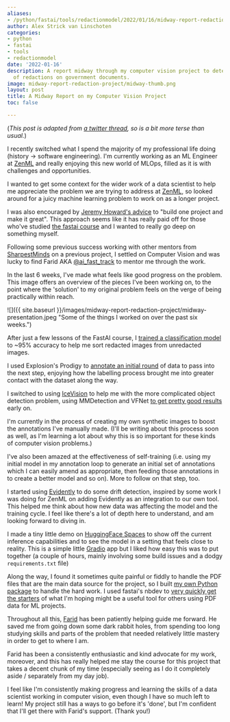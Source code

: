 ```yaml
---
aliases:
- /python/fastai/tools/redactionmodel/2022/01/16/midway-report-redaction-project
author: Alex Strick van Linschoten
categories:
- python
- fastai
- tools
- redactionmodel
date: '2022-01-16'
description: A report midway through my computer vision project to detect the presence
  of redactions on government documents.
image: midway-report-redaction-project/midway-thumb.png
layout: post
title: A Midway Report on my Computer Vision Project
toc: false

---
```


(_This post is adapted from
[a twitter thread](https://twitter.com/strickvl/status/1482645800656281604), so
is a bit more terse than usual._)

I recently switched what I spend the majority of my professional life doing
(history -> software engineering). I'm currently working as an ML Engineer at
[ZenML](https://github.com/zenml-io/zenml) and really enjoying this new world of
MLOps, filled as it is with challenges and opportunities.

I wanted to get some context for the wider work of a data scientist to help me
appreciate the problem we are trying to address at
[ZenML](https://github.com/zenml-io/zenml), so looked around for a juicy machine
learning problem to work on as a longer project.

I was also encouraged by
[Jeremy Howard's advice](https://www.alexstrick.com/blog/fastai-lesson-zero) to
"build one project and make it great". This approach seems like it has really
paid off for those who've studied [the fastai course](https://course.fast.ai)
and I wanted to really go deep on something myself.

Following some previous success working with other mentors from
[SharpestMinds](https://www.sharpestminds.com) on a previous project, I settled
on Computer Vision and was lucky to find Farid AKA
[@ai_fast_track](https://twitter.com/ai_fast_track) to mentor me through the
work.

In the last 6 weeks, I've made what feels like good progress on the problem.
This image offers an overview of the pieces I've been working on, to the point
where the 'solution' to my original problem feels on the verge of being
practically within reach.

![]({{ site.baseurl
}}/images/midway-report-redaction-project/midway-presentation.jpeg "Some of the things
I worked on over the past six weeks.")

After just a few lessons of the FastAI course, I
[trained a classification model](https://mlops.systems/fastai/redactionmodel/computervision/datalabelling/2021/09/06/redaction-classification-chapter-2.html)
to ~95% accuracy to help me sort redacted images from unredacted images.

I used Explosion's Prodigy to
[annotate an initial round](https://mlops.systems/redactionmodel/computervision/datalabelling/2021/11/29/prodigy-object-detection-training.html)
of data to pass into the next step, enjoying how the labelling process brought
me into greater contact with the dataset along the way.

I switched to using [IceVision](https://airctic.com/) to help me with the more
complicated object detection problem, using MMDetection and VFNet
[to get pretty good results](https://mlops.systems/redactionmodel/computervision/progressreport/2021/12/11/redaction-progress-week-one.html)
early on.

I'm currently in the process of creating my own synthetic images to boost the
annotations I've manually made. (I'll be writing about this process soon as
well, as I'm learning a lot about why this is so important for these kinds of
computer vision problems.)

I've also been amazed at the effectiveness of self-training (i.e. using my
initial model in my annotation loop to generate an initial set of annotations
which I can easily amend as appropriate, then feeding those annotations in to
create a better model and so on). More to follow on that step, too.

I started using [Evidently](https://evidentlyai.com) to do some drift detection,
inspired by some work I was doing for ZenML on adding Evidently as an
integration to our own tool. This helped me think about how new data was
affecting the model and the training cycle. I feel like there's a lot of depth
here to understand, and am looking forward to diving in.

I made a tiny little demo on [HuggingFace Spaces](https://huggingface.co/spaces)
to show off the current inference capabilities and to see the model in a setting
that feels close to reality. This is a simple little
[Gradio](https://www.gradio.app) app but I liked how easy this was to put
together (a couple of hours, mainly involving some build issues and a dodgy
`requirements.txt` file)

Along the way, I found it sometimes quite painful or fiddly to handle the PDF
files that are the main data source for the project, so I built
[my own Python package](https://pypi.org/project/pdfsplitter/) to handle the
hard work. I used fastai's nbdev to
[very quickly get the starters](https://mlops.systems/python/jupyter/fastai/tools/2022/01/06/nbdev-early-impressions.html)
of what I'm hoping might be a useful tool for others using PDF data for ML
projects.

Throughout all this, [Farid](https://www.linkedin.com/in/farid-hassainia-ca/)
has been patiently helping guide me forward. He saved me from going down some
dark rabbit holes, from spending too long studying skills and parts of the
problem that needed relatively little mastery in order to get to where I am.

Farid has been a consistently enthusiastic and kind advocate for my work,
moreover, and this has really helped me stay the course for this project that
takes a decent chunk of my time (especially seeing as I do it completely aside /
separately from my day job).

I feel like I'm consistently making progress and learning the skills of a data
scientist working in computer vision, even though I have so much left to learn!
My project still has a ways to go before it's 'done', but I'm confident that
I'll get there with Farid's support. (Thank you!)
